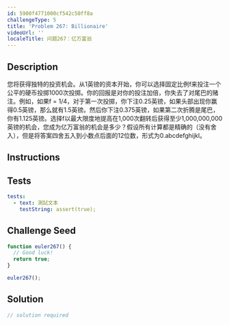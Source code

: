 ```yaml
---
id: 5900f4771000cf542c50ff8a
challengeType: 5
title: 'Problem 267: Billionaire'
videoUrl: ''
localeTitle: 问题267：亿万富翁
---
```


## Description
<section id="description">您将获得独特的投资机会。从1英镑的资本开始，你可以选择固定比例f来投注一个公平的硬币投掷1000次投掷。你的回报是对你的投注加倍，你失去了对尾巴的赌注。例如，如果f = 1/4，对于第一次投掷，你下注0.25英镑，如果头部出现你赢得0.5英镑，那么就有1.5英镑。然后你下注0.375英镑，如果第二次折腾是尾巴，你有1.125英镑。选择f以最大限度地提高在1,000次翻转后获得至少1,000,000,000英镑的机会，您成为亿万富翁的机会是多少？假设所有计算都是精确的（没有舍入），但是将答案四舍五入到小数点后面的12位数，形式为0.abcdefghijkl。 </section>

## Instructions
<section id="instructions">
</section>

## Tests
<section id='tests'>

```yml
tests:
  - text: 測試文本
    testString: assert(true);

```

</section>

## Challenge Seed
<section id='challengeSeed'>

<div id='js-seed'>

```js
function euler267() {
  // Good luck!
  return true;
}

euler267();

```

</div>



</section>

## Solution
<section id='solution'>

```js
// solution required
```
</section>
